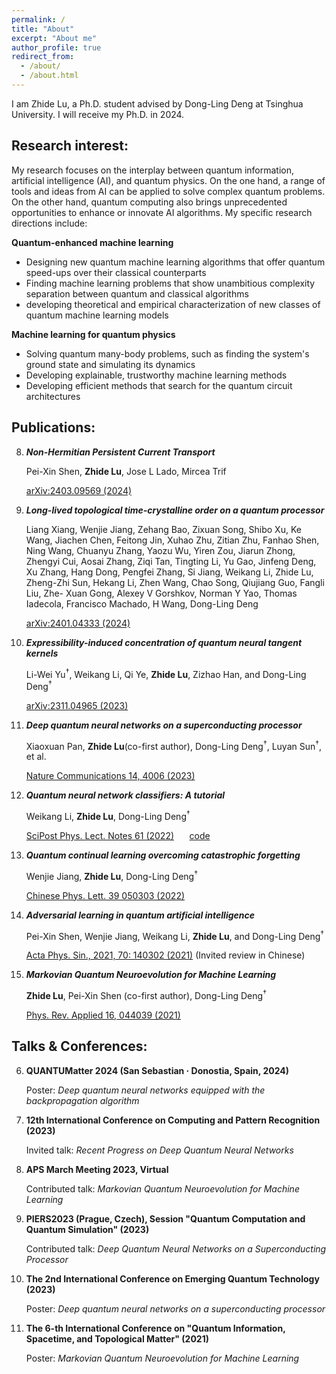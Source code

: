 ```yaml
---
permalink: /
title: "About"
excerpt: "About me"
author_profile: true
redirect_from: 
  - /about/
  - /about.html
---
```



I am Zhide Lu, a Ph.D. student advised by Dong-Ling Deng at Tsinghua University. I will receive my Ph.D. in 2024.

## Research interest:

My research focuses on the interplay between quantum information, artificial intelligence (AI), and quantum physics. On the one hand, a range of tools and ideas from AI can be applied to solve complex quantum problems. On the other hand, quantum computing also brings unprecedented opportunities to enhance or innovate AI algorithms. 
My specific research directions include:

**Quantum-enhanced machine learning**
- Designing new quantum machine learning algorithms that offer quantum speed-ups over their classical counterparts
- Finding machine learning problems that show unambitious complexity separation between quantum and classical algorithms
- developing theoretical and empirical characterization of new classes of quantum machine learning models

**Machine learning for quantum physics**
  - Solving quantum many-body problems, such as finding the system's ground state and simulating its dynamics
  - Developing explainable, trustworthy machine learning methods
  - Developing efficient methods that search for the quantum circuit architectures


## Publications:

8. ***Non-Hermitian Persistent Current Transport***
   
   Pei-Xin Shen, **Zhide Lu**, Jose L Lado, Mircea Trif

   [arXiv:2403.09569 (2024)](https://arxiv.org/abs/2403.09569)

7. ***Long-lived topological time-crystalline order on a quantum processor***

   Liang Xiang, Wenjie Jiang, Zehang Bao, Zixuan Song, Shibo Xu, Ke Wang, Jiachen Chen, Feitong Jin, Xuhao Zhu, Zitian Zhu, Fanhao Shen, Ning 
   Wang, Chuanyu Zhang, Yaozu Wu, Yiren Zou, Jiarun Zhong, Zhengyi Cui, Aosai Zhang, Ziqi Tan, Tingting Li, Yu Gao, Jinfeng Deng, Xu Zhang, 
   Hang Dong, Pengfei Zhang, Si Jiang, Weikang Li, Zhide Lu, Zheng-Zhi Sun, Hekang Li, Zhen Wang, Chao Song, Qiujiang Guo, Fangli Liu, Zhe- 
   Xuan Gong, Alexey V Gorshkov, Norman Y Yao, Thomas Iadecola, Francisco Machado, H Wang, Dong-Ling Deng

   [arXiv:2401.04333 (2024)](https://arxiv.org/abs/2401.04333)

6. ***Expressibility-induced concentration of quantum neural tangent kernels***

   Li-Wei Yu<sup>$\dagger$</sup>, Weikang Li, Qi Ye, **Zhide Lu**, Zizhao Han, and Dong-Ling Deng<sup>$\dagger$</sup>

   [arXiv:2311.04965 (2023)](https://arxiv.org/abs/2311.04965)


5. ***Deep quantum neural networks on a superconducting processor***

   Xiaoxuan Pan, **Zhide Lu**(co-first author), Dong-Ling Deng<sup>$\dagger$</sup>, Luyan Sun<sup>$\dagger$</sup>, et al.

   [Nature Communications 14, 4006 (2023)](https://www.nature.com/articles/s41467-023-39785-8)


4. ***Quantum neural network classifiers: A tutorial***

   Weikang Li, **Zhide Lu**, Dong-Ling Deng<sup>$\dagger$</sup>

   [SciPost Phys. Lect. Notes 61 (2022)](https://scipost.org/SciPostPhysLectNotes.61)  $\quad$
   [code](https://github.com/LWKJJONAK/Quantum_Neural_Network_Classifiers)

3. ***Quantum continual learning overcoming catastrophic forgetting***

   Wenjie Jiang, **Zhide Lu**, Dong-Ling Deng<sup>$\dagger$</sup>

   [Chinese Phys. Lett. 39 050303 (2022)](https://iopscience.iop.org/article/10.1088/0256-307X/39/5/050303)
   

2. ***Adversarial learning in quantum artificial intelligence***

   Pei-Xin Shen, Wenjie Jiang, Weikang Li, **Zhide Lu**, and Dong-Ling Deng<sup>$\dagger$</sup>
 
   [Acta Phys. Sin., 2021, 70: 140302 (2021)](https://wulixb.iphy.ac.cn/en/article/doi/10.7498/aps.70.20210789) (Invited review in Chinese)


1. ***Markovian Quantum Neuroevolution for Machine Learning***
   
   **Zhide Lu**, Pei-Xin Shen (co-first author), Dong-Ling Deng<sup>$\dagger$</sup>

   [Phys. Rev. Applied 16, 044039 (2021)](https://journals.aps.org/prapplied/abstract/10.1103/PhysRevApplied.16.044039) 



## Talks & Conferences:

6. **QUANTUMatter 2024 (San Sebastian · Donostia, Spain, 2024)**
   
   Poster: *Deep quantum neural networks equipped with the backpropagation algorithm*

5. **12th International Conference on Computing and Pattern Recognition (2023)**
   
   Invited talk: *Recent Progress on Deep Quantum Neural Networks*

4. **APS March Meeting 2023, Virtual**

   Contributed talk: *Markovian Quantum Neuroevolution for Machine Learning*

3. **PIERS2023 (Prague, Czech), Session "Quantum Computation and Quantum Simulation" (2023)**

   Contributed talk: *Deep Quantum Neural Networks on a Superconducting Processor*

2. **The 2nd International Conference on Emerging Quantum Technology (2023)**

   Poster: *Deep quantum neural networks on a superconducting processor*

1. **The 6-th International Conference on "Quantum Information, Spacetime, and Topological Matter" (2021)**

   Poster: *Markovian Quantum Neuroevolution for Machine Learning*










   

